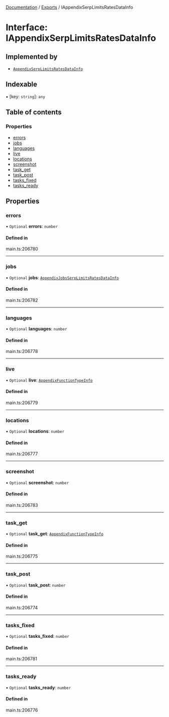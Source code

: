[Documentation](../README.md) / [Exports](../modules.md) / IAppendixSerpLimitsRatesDataInfo

# Interface: IAppendixSerpLimitsRatesDataInfo

## Implemented by

- [`AppendixSerpLimitsRatesDataInfo`](../classes/AppendixSerpLimitsRatesDataInfo.md)

## Indexable

▪ [key: `string`]: `any`

## Table of contents

### Properties

- [errors](IAppendixSerpLimitsRatesDataInfo.md#errors)
- [jobs](IAppendixSerpLimitsRatesDataInfo.md#jobs)
- [languages](IAppendixSerpLimitsRatesDataInfo.md#languages)
- [live](IAppendixSerpLimitsRatesDataInfo.md#live)
- [locations](IAppendixSerpLimitsRatesDataInfo.md#locations)
- [screenshot](IAppendixSerpLimitsRatesDataInfo.md#screenshot)
- [task\_get](IAppendixSerpLimitsRatesDataInfo.md#task_get)
- [task\_post](IAppendixSerpLimitsRatesDataInfo.md#task_post)
- [tasks\_fixed](IAppendixSerpLimitsRatesDataInfo.md#tasks_fixed)
- [tasks\_ready](IAppendixSerpLimitsRatesDataInfo.md#tasks_ready)

## Properties

### errors

• `Optional` **errors**: `number`

#### Defined in

main.ts:206780

___

### jobs

• `Optional` **jobs**: [`AppendixJobsSerpLimitsRatesDataInfo`](../classes/AppendixJobsSerpLimitsRatesDataInfo.md)

#### Defined in

main.ts:206782

___

### languages

• `Optional` **languages**: `number`

#### Defined in

main.ts:206778

___

### live

• `Optional` **live**: [`AppendixFunctionTypeInfo`](../classes/AppendixFunctionTypeInfo.md)

#### Defined in

main.ts:206779

___

### locations

• `Optional` **locations**: `number`

#### Defined in

main.ts:206777

___

### screenshot

• `Optional` **screenshot**: `number`

#### Defined in

main.ts:206783

___

### task\_get

• `Optional` **task\_get**: [`AppendixFunctionTypeInfo`](../classes/AppendixFunctionTypeInfo.md)

#### Defined in

main.ts:206775

___

### task\_post

• `Optional` **task\_post**: `number`

#### Defined in

main.ts:206774

___

### tasks\_fixed

• `Optional` **tasks\_fixed**: `number`

#### Defined in

main.ts:206781

___

### tasks\_ready

• `Optional` **tasks\_ready**: `number`

#### Defined in

main.ts:206776
